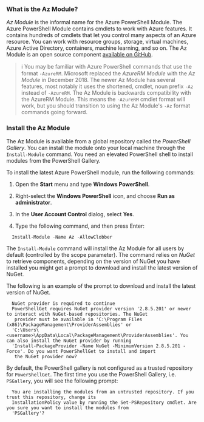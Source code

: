 ### What is the Az Module?

*Az Module* is the informal name for the Azure PowerShell Module.  The Azure PowerShell Module contains cmdlets to work with Azure features. It contains hundreds of cmdlets that let you control many aspects of an Azure resource. You can work with resource groups, storage, virtual machines, Azure Active Directory, containers, machine learning, and so on. The Az Module is an open source component [available on GitHub](https://github.com/Azure/azure-powershell).

> :information_source: You may be familiar with Azure PowerShell commands that use the format `-AzureRM`. Microsoft replaced the *AzureRM Module* with the *Az Module* in December 2018. The newer Az Module has several features, most notably it uses the shortened, cmdlet, noun prefix `-Az` instead of `-AzureRM`. The Az Module is backwards compatibility with the AzureRM Module. This means the `-AzureRM` cmdlet format will work, but you should transition to using the Az Module's `-Az` format commands going forward.

### Install the Az Module

The Az Module is available from a global repository called the *PowerShell Gallery*. You can install the module onto your local machine through the `Install-Module` command. You need an elevated PowerShell shell to install modules from the PowerShell Gallery.

To install the latest Azure PowerShell module, run the following commands:

1. Open the **Start** menu and type **Windows PowerShell**.

2. Right-select the **Windows PowerShell** icon, and choose **Run as administrator**.

3. In the **User Account Control** dialog, select **Yes**.

4. Type the following command, and then press Enter:

  ```PowerShell
    Install-Module -Name Az -AllowClobber
  ```

The `Install-Module` command will install the Az Module for all users by default (controlled by the scope parameter). The command relies on *NuGet* to retrieve components, depending on the version of NuGet you have installed you might get a prompt to download and install the latest version of NuGet.

The following is an example of the prompt to download and install the latest version of NuGet.

```output
  NuGet provider is required to continue
  PowerShellGet requires NuGet provider version '2.8.5.201' or newer to interact with NuGet-based repositories. The NuGet
   provider must be available in 'C:\Program Files (x86)\PackageManagement\ProviderAssemblies' or
  'C:\Users\<username>\AppData\Local\PackageManagement\ProviderAssemblies'. You can also install the NuGet provider by running
  'Install-PackageProvider -Name NuGet -MinimumVersion 2.8.5.201 -Force'. Do you want PowerShellGet to install and import
   the NuGet provider now?
```

By default, the PowerShell gallery is not configured as a trusted repository for `PowerShellGet`. The first time you use the PowerShell Gallery, i.e. `PSGallery`, you will see the following prompt:

```output
  You are installing the modules from an untrusted repository. If you trust this repository, change its
  InstallationPolicy value by running the Set-PSRepository cmdlet. Are you sure you want to install the modules from
  'PSGallery'?
```

